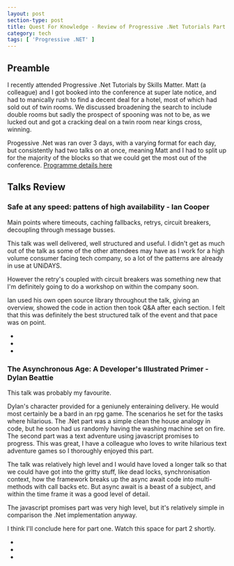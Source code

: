 ```yaml
---
layout: post
section-type: post
title: Quest For Knowledge - Review of Progressive .Net Tutorials Part 1
category: tech
tags: [ 'Progressive .NET' ]
---
```


## Preamble

I recently attended Progressive .Net Tutorials by Skills Matter. Matt (a colleague) and I got booked into the conference at super late notice, and had to manically rush to find a decent deal for a hotel, most of which had sold out of twin rooms. We discussed broadening the search to include double rooms but sadly the prospect of spooning was not to be, as we lucked out and got a cracking deal on a twin room near kings cross, winning.

Progessive .Net was ran over 3 days, with a varying format for each day, but consistently had two talks on at once, meaning Matt and I had to split up for the majority of the blocks so that we could get the most out of the conference. [Programme details here](https://skillsmatter.com/conferences/7235-progressive-dot-net-tutorials-2016#program)

## Talks Review

### Safe at any speed: pattens of high availability - Ian Cooper

Main points where timeouts, caching fallbacks, retrys, circuit breakers, decoupling through message busses.

This talk was well delivered, well structured and useful. I didn't get as much out of the talk as some of the other attendees may have as I work for a high volume consumer facing tech company, so a lot of the patterns are already in use at UNiDAYS. 

However the retry's coupled with circuit breakers was something new that I'm definitely going to do a workshop on within the company soon. 

Ian used his own open source library throughout the talk, giving an overview, showed the code in action then took Q&A after each section. I felt that this was definitely the best structured talk of the event and that pace was on point.

<ul class="list-inline social-buttons">

<li><a target="_blank" href="https://github.com/iancooper/Availability-Tutorial"><i class="fa fa-github fa-fw"></i></a></li> 

<li><a target="_blank" href="https://twitter.com/ICooper"><i class="fa fa-twitter fa-fw"></i></a></li> 

<li><a target="_blank" href="http://codebetter.com/iancooper/"><i class="fa fa-rss fa-fw"></i></a></li>
</ul>

### The Asynchronous Age: A Developer's Illustrated Primer - Dylan Beattie

This talk was probably my favourite. 

Dylan's character provided for a geniunely enteraining delivery. He would most certainly be a bard in an rpg game. The scenarios he set for the tasks where hilarious. The .Net part was a simple clean the house analogy in code, but he soon had us randomly having the washing machine set on fire. The second part was a text adventure using javascript promises to progress. This was great, I have a colleague who loves to write hilarious text adventure games so I thoroughly enjoyed this part.

The talk was relatively high level and I would have loved a longer talk so that we could have got into the gritty stuff, like dead locks, synchronisation context, how the framework breaks up the async await code into multi-methods with call backs etc. But async await is a beast of a subject, and within the time frame it was a good level of detail.

The javascript promises part was very high level, but it's relatively simple in comparison the .Net implementation anyway.

I think I'll conclude here for part one. Watch this space for part 2 shortly.

<ul class="list-inline social-buttons">

<li><a target="_blank" href="https://github.com/dylanbeattie/ProgNet2016"><i class="fa fa-github fa-fw"></i></a></li> 

<li><a target="_blank" href="https://twitter.com/dylanbeattie"><i class="fa fa-twitter fa-fw"></i></a></li> 

<li><a target="_blank" href="http://www.dylanbeattie.net/"><i class="fa fa-rss fa-fw"></i></a></li>
</ul>


